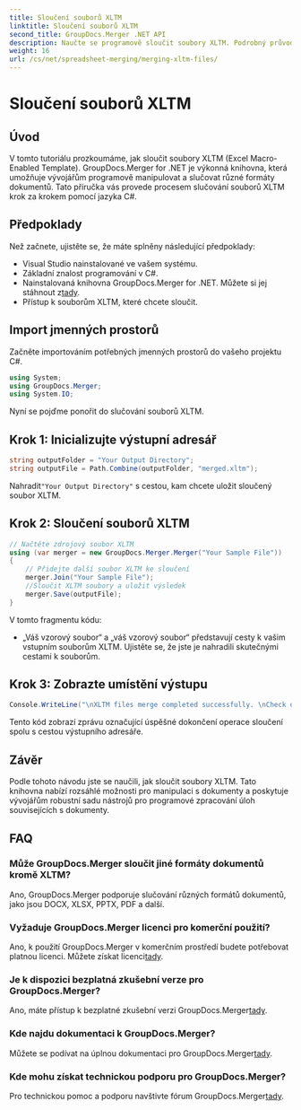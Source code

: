 ```yaml
---
title: Sloučení souborů XLTM
linktitle: Sloučení souborů XLTM
second_title: GroupDocs.Merger .NET API
description: Naučte se programově sloučit soubory XLTM. Podrobný průvodce s příklady kódu.
weight: 16
url: /cs/net/spreadsheet-merging/merging-xltm-files/
---
```


# Sloučení souborů XLTM

## Úvod
V tomto tutoriálu prozkoumáme, jak sloučit soubory XLTM (Excel Macro-Enabled Template). GroupDocs.Merger for .NET je výkonná knihovna, která umožňuje vývojářům programově manipulovat a slučovat různé formáty dokumentů. Tato příručka vás provede procesem slučování souborů XLTM krok za krokem pomocí jazyka C#.
## Předpoklady
Než začnete, ujistěte se, že máte splněny následující předpoklady:
- Visual Studio nainstalované ve vašem systému.
- Základní znalost programování v C#.
-  Nainstalovaná knihovna GroupDocs.Merger for .NET. Můžete si jej stáhnout z[tady](https://releases.groupdocs.com/merger/net/).
- Přístup k souborům XLTM, které chcete sloučit.

## Import jmenných prostorů
Začněte importováním potřebných jmenných prostorů do vašeho projektu C#.
```csharp
using System; 
using GroupDocs.Merger;
using System.IO;
```

Nyní se pojďme ponořit do slučování souborů XLTM.
## Krok 1: Inicializujte výstupní adresář
```csharp
string outputFolder = "Your Output Directory";
string outputFile = Path.Combine(outputFolder, "merged.xltm");
```
 Nahradit`"Your Output Directory"` s cestou, kam chcete uložit sloučený soubor XLTM.
## Krok 2: Sloučení souborů XLTM
```csharp
// Načtěte zdrojový soubor XLTM
using (var merger = new GroupDocs.Merger.Merger("Your Sample File"))
{
    // Přidejte další soubor XLTM ke sloučení
    merger.Join("Your Sample File");
    //Sloučit XLTM soubory a uložit výsledek
    merger.Save(outputFile);
}
```
V tomto fragmentu kódu:
- „Váš vzorový soubor“ a „váš vzorový soubor“ představují cesty k vašim vstupním souborům XLTM. Ujistěte se, že jste je nahradili skutečnými cestami k souborům.
## Krok 3: Zobrazte umístění výstupu
```csharp
Console.WriteLine("\nXLTM files merge completed successfully. \nCheck output in {0}", outputFolder);
```
Tento kód zobrazí zprávu označující úspěšné dokončení operace sloučení spolu s cestou výstupního adresáře.

## Závěr
Podle tohoto návodu jste se naučili, jak sloučit soubory XLTM. Tato knihovna nabízí rozsáhlé možnosti pro manipulaci s dokumenty a poskytuje vývojářům robustní sadu nástrojů pro programové zpracování úloh souvisejících s dokumenty.

## FAQ
### Může GroupDocs.Merger sloučit jiné formáty dokumentů kromě XLTM?
Ano, GroupDocs.Merger podporuje slučování různých formátů dokumentů, jako jsou DOCX, XLSX, PPTX, PDF a další.
### Vyžaduje GroupDocs.Merger licenci pro komerční použití?
 Ano, k použití GroupDocs.Merger v komerčním prostředí budete potřebovat platnou licenci. Můžete získat licenci[tady](https://purchase.groupdocs.com/buy).
### Je k dispozici bezplatná zkušební verze pro GroupDocs.Merger?
 Ano, máte přístup k bezplatné zkušební verzi GroupDocs.Merger[tady](https://releases.groupdocs.com/).
### Kde najdu dokumentaci k GroupDocs.Merger?
Můžete se podívat na úplnou dokumentaci pro GroupDocs.Merger[tady](https://tutorials.groupdocs.com/merger/net/).
### Kde mohu získat technickou podporu pro GroupDocs.Merger?
 Pro technickou pomoc a podporu navštivte fórum GroupDocs.Merger[tady](https://forum.groupdocs.com/c/merger/32).